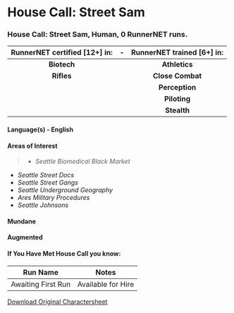 # House Call: Street Sam

### House Call: Street Sam, Human, 0 RunnerNET runs.

> 

| RunnerNET certified [12+] in:|-| RunnerNET trained [6+] in:|
| :-: |:-: |:-:|
| **Biotech**||**Athletics** |
| **Rifles**|| **Close Combat** |
||| **Perception**|
||| **Piloting**|
|||  **Stealth**|


#### Language(s) - English
#### Areas of Interest
> - *Seattle Biomedical Black Market*
- *Seattle Street Docs*
- *Seattle Street Gangs*
- *Seattle Underground Geography*
- *Ares Military Procedures*
- *Seattle Johnsons*


#### Mundane
#### Augmented
#### If You Have Met House Call you know:
> 

| Run Name| Notes|
| ----------- | ----------- |
| Awaiting First Run | Available for Hire |

[Download Original Charactersheet](./assets/House_Call.pdf)